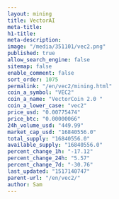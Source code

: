 ```yaml
---
layout: mining
title: VectorAI
meta-title: 
h1-title: 
meta-description: 
image: "/media/351101/vec2.png"
published: true
allow_search_engine: false
sitemap: false
enable_comment: false
sort_order: 1075
permalink: "/en/vec2/mining.html"
coin_a_symbol: "VEC2"
coin_a_name: "VectorCoin 2.0 "
coin_a_lower_case: "vec2"
price_usd: "0.00775474"
price_btc: "0.00000066"
24h_volume_usd: "449.99"
market_cap_usd: "16840556.0"
total_supply: "16840556.0"
available_supply: "16840556.0"
percent_change_1h: "-17.12"
percent_change_24h: "5.57"
percent_change_7d: "-30.76"
last_updated: "1517140747"
parent-url: "/en/vec2/"
author: Sam
---
```


